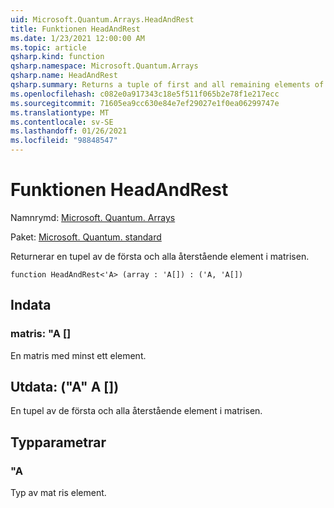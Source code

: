 ```yaml
---
uid: Microsoft.Quantum.Arrays.HeadAndRest
title: Funktionen HeadAndRest
ms.date: 1/23/2021 12:00:00 AM
ms.topic: article
qsharp.kind: function
qsharp.namespace: Microsoft.Quantum.Arrays
qsharp.name: HeadAndRest
qsharp.summary: Returns a tuple of first and all remaining elements of the array.
ms.openlocfilehash: c082e0a917343c18e5f511f065b2e78f1e217ecc
ms.sourcegitcommit: 71605ea9cc630e84e7ef29027e1f0ea06299747e
ms.translationtype: MT
ms.contentlocale: sv-SE
ms.lasthandoff: 01/26/2021
ms.locfileid: "98848547"
---
```

# <a name="headandrest-function"></a>Funktionen HeadAndRest

Namnrymd: [Microsoft. Quantum. Arrays](xref:Microsoft.Quantum.Arrays)

Paket: [Microsoft. Quantum. standard](https://nuget.org/packages/Microsoft.Quantum.Standard)


Returnerar en tupel av de första och alla återstående element i matrisen.

```qsharp
function HeadAndRest<'A> (array : 'A[]) : ('A, 'A[])
```


## <a name="input"></a>Indata

### <a name="array--a"></a>matris: "A []

En matris med minst ett element.



## <a name="output--aa"></a>Utdata: ("A" A [])

En tupel av de första och alla återstående element i matrisen.

## <a name="type-parameters"></a>Typparametrar

### <a name="a"></a>"A

Typ av mat ris element.